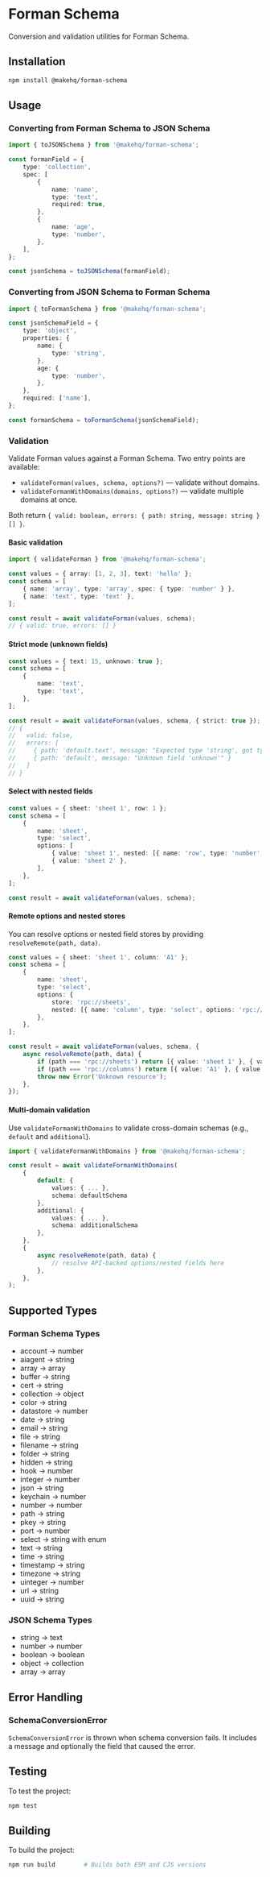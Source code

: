 # Forman Schema

Conversion and validation utilities for Forman Schema.

## Installation

```bash
npm install @makehq/forman-schema
```

## Usage

### Converting from Forman Schema to JSON Schema

```typescript
import { toJSONSchema } from '@makehq/forman-schema';

const formanField = {
    type: 'collection',
    spec: [
        {
            name: 'name',
            type: 'text',
            required: true,
        },
        {
            name: 'age',
            type: 'number',
        },
    ],
};

const jsonSchema = toJSONSchema(formanField);
```

### Converting from JSON Schema to Forman Schema

```typescript
import { toFormanSchema } from '@makehq/forman-schema';

const jsonSchemaField = {
    type: 'object',
    properties: {
        name: {
            type: 'string',
        },
        age: {
            type: 'number',
        },
    },
    required: ['name'],
};

const formanSchema = toFormanSchema(jsonSchemaField);
```

### Validation

Validate Forman values against a Forman Schema. Two entry points are available:

- `validateForman(values, schema, options?)` — validate without domains.
- `validateFormanWithDomains(domains, options?)` — validate multiple domains at once.

Both return `{ valid: boolean, errors: { path: string, message: string }[] }`.

#### Basic validation

```typescript
import { validateForman } from '@makehq/forman-schema';

const values = { array: [1, 2, 3], text: 'hello' };
const schema = [
    { name: 'array', type: 'array', spec: { type: 'number' } },
    { name: 'text', type: 'text' },
];

const result = await validateForman(values, schema);
// { valid: true, errors: [] }
```

#### Strict mode (unknown fields)

```typescript
const values = { text: 15, unknown: true };
const schema = [
    {
        name: 'text',
        type: 'text',
    },
];

const result = await validateForman(values, schema, { strict: true });
// {
//   valid: false,
//   errors: [
//     { path: 'default.text', message: "Expected type 'string', got type 'number'" },
//     { path: 'default', message: "Unknown field 'unknown'" }
//   ]
// }
```

#### Select with nested fields

```typescript
const values = { sheet: 'sheet 1', row: 1 };
const schema = [
    {
        name: 'sheet',
        type: 'select',
        options: [
            { value: 'sheet 1', nested: [{ name: 'row', type: 'number', required: true }] },
            { value: 'sheet 2' },
        ],
    },
];

const result = await validateForman(values, schema);
```

#### Remote options and nested stores

You can resolve options or nested field stores by providing `resolveRemote(path, data)`.

```typescript
const values = { sheet: 'sheet 1', column: 'A1' };
const schema = [
    {
        name: 'sheet',
        type: 'select',
        options: {
            store: 'rpc://sheets',
            nested: [{ name: 'column', type: 'select', options: 'rpc://columns' }],
        },
    },
];

const result = await validateForman(values, schema, {
    async resolveRemote(path, data) {
        if (path === 'rpc://sheets') return [{ value: 'sheet 1' }, { value: 'sheet 2' }];
        if (path === 'rpc://columns') return [{ value: 'A1' }, { value: 'B1' }];
        throw new Error('Unknown resource');
    },
});
```

#### Multi-domain validation

Use `validateFormanWithDomains` to validate cross-domain schemas (e.g., `default` and `additional`).

```typescript
import { validateFormanWithDomains } from '@makehq/forman-schema';

const result = await validateFormanWithDomains(
    {
        default: {
            values: { ... },
            schema: defaultSchema
        },
        additional: {
            values: { ... },
            schema: additionalSchema
        },
    },
    {
        async resolveRemote(path, data) {
            // resolve API-backed options/nested fields here
        },
    },
);
```

## Supported Types

### Forman Schema Types

- account → number
- aiagent → string
- array → array
- buffer → string
- cert → string
- collection → object
- color → string
- datastore → number
- date → string
- email → string
- file → string
- filename → string
- folder → string
- hidden → string
- hook → number
- integer → number
- json → string
- keychain → number
- number → number
- path → string
- pkey → string
- port → number
- select → string with enum
- text → string
- time → string
- timestamp → string
- timezone → string
- uinteger → number
- url → string
- uuid → string

### JSON Schema Types

- string → text
- number → number
- boolean → boolean
- object → collection
- array → array

## Error Handling

### SchemaConversionError

`SchemaConversionError` is thrown when schema conversion fails. It includes a message and optionally the field that caused the error.

## Testing

To test the project:

```bash
npm test
```

## Building

To build the project:

```bash
npm run build        # Builds both ESM and CJS versions
```
